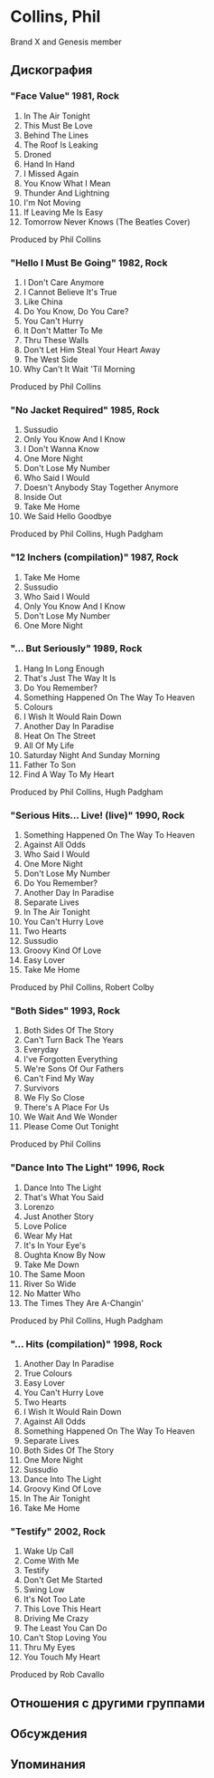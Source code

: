 # Collins, Phil

Brand X and Genesis member

## Дискография

### "Face Value" 1981, Rock

01) In The Air Tonight
02) This Must Be Love
03) Behind The Lines
04) The Roof Is Leaking
05) Droned
06) Hand In Hand
07) I Missed Again
08) You Know What I Mean
09) Thunder And Lightning
10) I'm Not Moving
11) If Leaving Me Is Easy
12) Tomorrow Never Knows (The Beatles Cover)

Produced by Phil Collins

### "Hello I Must Be Going" 1982, Rock

01) I Don't Care Anymore
02) I Cannot Believe It's True
03) Like China
04) Do You Know, Do You Care?
05) You Can't Hurry
06) It Don't Matter To Me
07) Thru These Walls
08) Don't Let Him Steal Your Heart Away
09) The West Side
10) Why Can't It Wait 'Til Morning

Produced by Phil Collins

### "No Jacket Required" 1985, Rock

01) Sussudio
02) Only You Know And I Know
03) I Don't Wanna Know
04) One More Night
05) Don't Lose My Number
06) Who Said I Would
07) Doesn't Anybody Stay Together Anymore
08) Inside Out
09) Take Me Home
10) We Said Hello Goodbye

Produced by Phil Collins, Hugh Padgham

### "12 Inchers (compilation)" 1987, Rock

01) Take Me Home
02) Sussudio
03) Who Said I Would
04) Only You Know And I Know
05) Don't Lose My Number
06) One More Night

### "... But Seriously" 1989, Rock

01) Hang In Long Enough
02) That's Just The Way It Is
03) Do You Remember?
04) Something Happened On The Way To Heaven
05) Colours
06) I Wish It Would Rain Down
07) Another Day In Paradise
08) Heat On The Street
09) All Of My Life
10) Saturday Night And Sunday Morning
11) Father To Son
12) Find A Way To My Heart

Produced by Phil Collins, Hugh Padgham

### "Serious Hits... Live! (live)" 1990, Rock

01) Something Happened On The Way To Heaven
02) Against All Odds
03) Who Said I Would
04) One More Night
05) Don't Lose My Number
06) Do You Remember?
07) Another Day In Paradise
08) Separate Lives
09) In The Air Tonight
10) You Can't Hurry Love
11) Two Hearts
12) Sussudio
13) Groovy Kind Of Love
14) Easy Lover
15) Take Me Home

Produced by Phil Collins, Robert Colby

### "Both Sides" 1993, Rock

01) Both Sides Of The Story
02) Can't Turn Back The Years
03) Everyday
04) I've Forgotten Everything
05) We're Sons Of Our Fathers
06) Can't Find My Way
07) Survivors
08) We Fly So Close
09) There's A Place For Us
10) We Wait And We Wonder
11) Please Come Out Tonight

Produced by Phil Collins

### "Dance Into The Light" 1996, Rock

01) Dance Into The Light
02) That's What You Said
03) Lorenzo
04) Just Another Story
05) Love Police
06) Wear My Hat
07) It's In Your Eye's
08) Oughta Know By Now
09) Take Me Down
10) The Same Moon
11) River So Wide
12) No Matter Who
13) The Times They Are A-Changin'

Produced by Phil Collins, Hugh Padgham

### "... Hits (compilation)" 1998, Rock

01) Another Day In Paradise
02) True Colours
03) Easy Lover
04) You Can't Hurry Love
05) Two Hearts
06) I Wish It Would Rain Down
07) Against All Odds
08) Something Happened On The Way To Heaven
09) Separate Lives
10) Both Sides Of The Story
11) One More Night
12) Sussudio
13) Dance Into The Light
14) Groovy Kind Of Love
15) In The Air Tonight
16) Take Me Home

### "Testify" 2002, Rock

01) Wake Up Call
02) Come With Me
03) Testify
04) Don't Get Me Started
05) Swing Low
06) It's Not Too Late
07) This Love This Heart
08) Driving Me Crazy
09) The Least You Can Do
10) Can't Stop Loving You
11) Thru My Eyes
12) You Touch My Heart

Produced by Rob Cavallo


## Отношения с другими группами


## Обсуждения


## Упоминания

